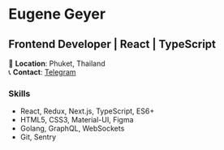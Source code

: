 # Eugene Geyer

## Frontend Developer | React | TypeScript

📍 **Location**: Phuket, Thailand  
📞 **Contact**:  [Telegram](https://t.me/eutjeng)

### Skills
- React, Redux, Next.js, TypeScript, ES6+
- HTML5, CSS3, Material-UI, Figma
- Golang, GraphQL, WebSockets
- Git, Sentry
